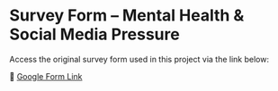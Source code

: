 # Survey Form – Mental Health & Social Media Pressure

Access the original survey form used in this project via the link below:

🔗 [Google Form Link](https://forms.gle/9c8juMjDnZTeNG7H7)
